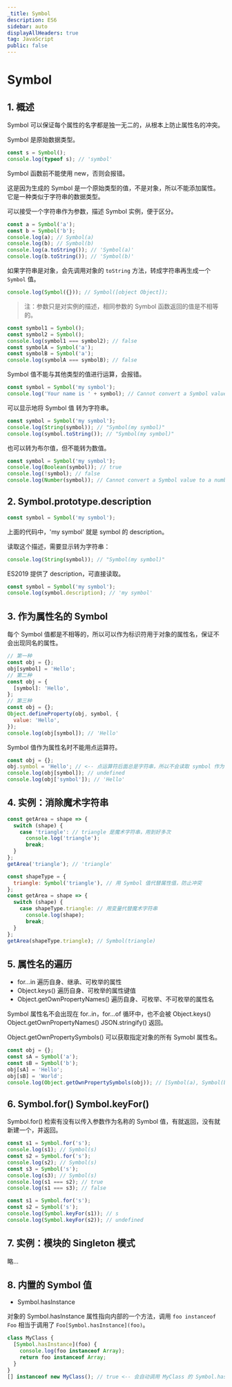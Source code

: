 ```yaml
---
_title: Symbol
description: ES6
sidebar: auto
displayAllHeaders: true
tag: JavaScript
public: false
---
```


# Symbol

## 1. 概述

Symbol 可以保证每个属性的名字都是独一无二的，从根本上防止属性名的冲突。

Symbol 是原始数据类型。

```js
const s = Symbol();
console.log(typeof s); // 'symbol'
```

Symbol 函数前不能使用 new，否则会报错。

这是因为生成的 Symbol 是一个原始类型的值，不是对象，所以不能添加属性。它是一种类似于字符串的数据类型。

可以接受一个字符串作为参数，描述 Symbol 实例，便于区分。

```js
const a = Symbol('a');
const b = Symbol('b');
console.log(a); // Symbol(a)
console.log(b); // Symbol(b)
console.log(a.toString()); // 'Symbol(a)'
console.log(b.toString()); // 'Symbol(b)'
```

如果字符串是对象，会先调用对象的 ```toString``` 方法，转成字符串再生成一个 ```Symbol``` 值。

```js
console.log(Symbol({})); // Symbol([object Object]);
```

> 注：参数只是对实例的描述，相同参数的 Symbol 函数返回的值是不相等的。

```js
const symbol1 = Symbol();
const symbol2 = Symbol();
console.log(symbol1 === symbol2); // false
const symbolA = Symbol('a');
const symbolB = Symbol('a');
console.log(symbolA === symbolB); // false
```

Symbol 值不能与其他类型的值进行运算，会报错。

```js
const symbol = Symbol('my symbol');
console.log('Your name is ' + symbol); // Cannot convert a Symbol value to a string
```

可以显示地将 Symbol 值 转为字符串。

```js
const symbol = Symbol('my symbol');
console.log(String(symbol)); // "Symbol(my symbol)"
console.log(symbol.toString()); // "Symbol(my symbol)"
```

也可以转为布尔值，但不能转为数值。

```js
const symbol = Symbol('my symbol');
console.log(Boolean(symbol)); // true
console.log(!symbol); // false
console.log(Number(symbol)); // Cannot convert a Symbol value to a number
```

## 2. Symbol.prototype.description

```js
const symbol = Symbol('my symbol');
```

上面的代码中，'my symbol' 就是 symbol 的 description。

读取这个描述，需要显示转为字符串：

```js
console.log(String(symbol)); // "Symbol(my symbol)"
```

ES2019 提供了 description，可直接读取。

```js
const symbol = Symbol('my symbol');
console.log(symbol.description); // 'my symbol'
```

## 3. 作为属性名的 Symbol

每个 Symbol 值都是不相等的，所以可以作为标识符用于对象的属性名，保证不会出现同名的属性。

```js
// 第一种
const obj = {};
obj[symbol] = 'Hello';
// 第二种
const obj = {
  [symbol]: 'Hello',
};
// 第三种
const obj = {};
Object.defineProperty(obj, symbol, {
  value: 'Hello',
});
console.log(obj[symbol]); // 'Hello'
```

Symbol 值作为属性名时不能用点运算符。

```js
const obj = {};
obj.symbol = 'Hello'; // <-- 点运算符后面总是字符串，所以不会读取 symbol 作为标识名所指代的值
console.log(obj[symbol]); // undefined
console.log(obj['symbol']); // 'Hello'
```

## 4. 实例：消除魔术字符串

```js
const getArea = shape => {
  switch (shape) {
    case 'triangle': // triangle 是魔术字符串，用到好多次
      console.log('triangle');
      break;
  }
};
getArea('triangle'); // 'triangle'
```

```js
const shapeType = {
  triangle: Symbol('triangle'), // 用 Symbol 值代替属性值，防止冲突
};
const getArea = shape => {
  switch (shape) {
    case shapeType.triangle: // 用变量代替魔术字符串
      console.log(shape);
      break;
  }
};
getArea(shapeType.triangle); // Symbol(triangle)
```

## 5. 属性名的遍历

- for...in 遍历自身、继承、可枚举的属性
- Object.keys() 遍历自身、可枚举的属性键值
- Object.getOwnPropertyNames() 遍历自身、可枚举、不可枚举的属性名

Symbol 属性名不会出现在 for..in，for...of 循环中，也不会被 Object.keys() Object.getOwnPropertyNames() JSON.stringify() 返回。

Object.getOwnPropertySymbols() 可以获取指定对象的所有 Symobl 属性名。

```js
const obj = {};
const sA = Symbol('a');
const sB = Symbol('b');
obj[sA] = 'Hello';
obj[sB] = 'World';
console.log(Object.getOwnPropertySymbols(obj)); // [Symbol(a), Symbol(b)]
```

## 6. Symbol.for() Symbol.keyFor()

Symbol.for() 检索有没有以传入参数作为名称的 Symbol 值，有就返回，没有就新建一个，并返回。

```js
const s1 = Symbol.for('s');
console.log(s1); // Symbol(s)
const s2 = Symbol.for('s');
console.log(s2); // Symbol(s)
const s3 = Symbol('s');
console.log(s3); // Symbol(s)
console.log(s1 === s2); // true
console.log(s1 === s3); // false
```

```js
const s1 = Symbol.for('s');
const s2 = Symbol('s');
console.log(Symbol.keyFor(s1)); // s
console.log(Symbol.keyFor(s2)); // undefined
```

## 7. 实例：模块的 Singleton 模式

略...

## 8. 内置的 Symbol 值

- Symbol.hasInstance

对象的 Symbol.hasInstance 属性指向内部的一个方法，调用 ```foo instanceof Foo``` 相当于调用了 ```Foo[Symbol.hasInstance](foo)```。

```js
class MyClass {
  [Symbol.hasInstance](foo) {
    console.log(foo instanceof Array);
    return foo instanceof Array;
  }
}
[] instanceof new MyClass(); // true <-- 会自动调用 MyClass 的 Symbol.hasInstance 属性所指向的方法
```
